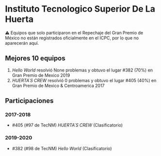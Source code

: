 # Instituto Tecnologico Superior De La Huerta

:warning: Equipos que solo participaron en el Repechaje del Gran Premio de México no están registrados oficialmente en el ICPC, por lo que no aparecerán aquí.

## Mejores 10 equipos

1. _Hello World_ resolvió None problemas y obtuvo el lugar #382 (70%) en Gran Premio de Mexico 2019
1. _HUERTA´S CREW_ resolvió 0 problemas y obtuvo el lugar #405 (40%) en Gran Premio de Mexico & Centroamerica 2017

## Participaciones

### 2017-2018

- #405 (#97 de TecNM) _HUERTA´S CREW_ (Clasificatorio)

### 2019-2020

- #382 (#98 de TecNM) _Hello World_ (Clasificatorio)



